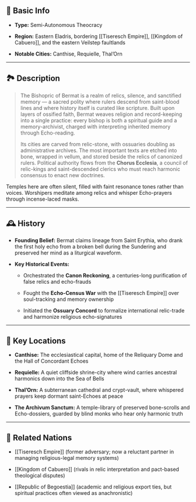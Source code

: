 ## 📍 Basic Info

- **Type:** Semi-Autonomous Theocracy
    
- **Region:** Eastern Eladris, bordering [[Tiseresch Empire]], [[Kingdom of Cabuero]], and the eastern Veilstep faultlands
    
- **Notable Cities:** Canthise, Requielle, Thal’Orn
    

---

## 🏞️ Description

> The Bishopric of Bermat is a realm of relics, silence, and sanctified memory — a sacred polity where rulers descend from saint-blood lines and where history itself is curated like scripture. Built upon layers of ossified faith, Bermat weaves religion and record-keeping into a single practice: every bishop is both a spiritual guide and a memory-archivist, charged with interpreting inherited memory through Echo-reading.
> 
> Its cities are carved from relic-stone, with ossuaries doubling as administrative archives. The most important texts are etched into bone, wrapped in vellum, and stored beside the relics of canonized rulers. Political authority flows from the **Chorus Ecclesia**, a council of relic-kings and saint-descended clerics who must reach harmonic consensus to enact new doctrines.

Temples here are often silent, filled with faint resonance tones rather than voices. Worshipers meditate among relics and whisper Echo-prayers through incense-laced masks.

---

## 🕰️ History

- **Founding Belief:** Bermat claims lineage from Saint Erythia, who drank the first holy echo from a broken bell during the Sundering and preserved her mind as a liturgical waveform.
    
- **Key Historical Events:**
    
    - Orchestrated the **Canon Reckoning**, a centuries-long purification of false relics and echo-frauds
        
    - Fought the **Echo-Census War** with the [[Tiseresch Empire]] over soul-tracking and memory ownership
        
    - Initiated the **Ossuary Concord** to formalize international relic-trade and harmonize religious echo-signatures
        

---

## 🌟 Key Locations

- **Canthise:** The ecclesiastical capital, home of the Reliquary Dome and the Hall of Concordant Echoes
    
- **Requielle:** A quiet cliffside shrine-city where wind carries ancestral harmonics down into the Sea of Bells
    
- **Thal’Orn:** A subterranean cathedral and crypt-vault, where whispered prayers keep dormant saint-Echoes at peace
    
- **The Archivum Sanctum:** A temple-library of preserved bone-scrolls and Echo-dossiers, guarded by blind monks who hear only harmonic truth
    

---

## 🔗 Related Nations

- [[Tiseresch Empire]] (former adversary; now a reluctant partner in managing religious-legal memory systems)
    
- [[Kingdom of Cabuero]] (rivals in relic interpretation and pact-based theological disputes)
    
- [[Republic of Begoestia]] (academic and religious export ties, but spiritual practices often viewed as anachronistic)